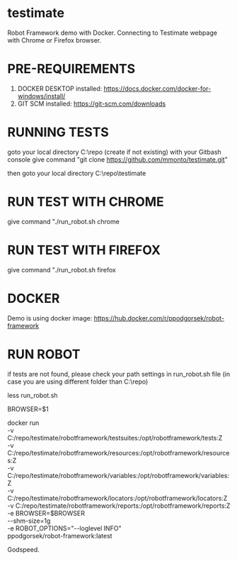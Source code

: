 # testimate
Robot Framework demo with Docker.
Connecting to Testimate webpage with Chrome or Firefox browser. 

# PRE-REQUIREMENTS
1. DOCKER DESKTOP installed: https://docs.docker.com/docker-for-windows/install/
2. GIT SCM installed: https://git-scm.com/downloads

# RUNNING TESTS
goto your local directory C:\repo (create if not existing) with your Gitbash console
give command "git clone https://github.com/mmonto/testimate.git" 

then goto your local directory C:\repo\testimate

# RUN TEST WITH CHROME
give command "./run_robot.sh chrome

# RUN TEST WITH FIREFOX
give command "./run_robot.sh firefox

# DOCKER
Demo is using docker image:
https://hub.docker.com/r/ppodgorsek/robot-framework

# RUN ROBOT

if tests are not found, please check your path settings in run_robot.sh file (in case you are using 
different folder than C:\repo)

less run_robot.sh 

BROWSER=$1

docker run \
  -v C:/repo/testimate/robotframework/testsuites:/opt/robotframework/tests:Z \
	-v C:/repo/testimate/robotframework/resources:/opt/robotframework/resources:Z \
	-v C:/repo/testimate/robotframework/variables:/opt/robotframework/variables:Z \
	-v C:/repo/testimate/robotframework/locators:/opt/robotframework/locators:Z \
	-v C:/repo/testimate/robotframework/reports:/opt/robotframework/reports:Z \
    -e BROWSER=$BROWSER \
	--shm-size=1g \
	-e ROBOT_OPTIONS="--loglevel INFO" \
    ppodgorsek/robot-framework:latest


Godspeed. 
